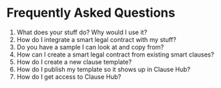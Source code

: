 # Frequently Asked Questions

1. What does your stuff do? Why would I use it?
2. How do I integrate a smart legal contract with my stuff?
3. Do you have a sample I can look at and copy from?
3. How can I create a smart legal contract from existing smart clauses?
4. How do I create a new clause template?
5. How do I publish my template so it shows up in Clause Hub?
6. How do I get access to Clause Hub?
